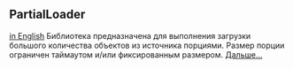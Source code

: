 ## PartialLoader
[in English](https://partialloader.sourceforge.io/index_en.html)
Библиотека предназначена для выполнения загрузки большого количества объектов из источника порциями. Размер порции ограничен таймаутом и/или фиксированным размером. 
[Дальше...](https://partialloader.sourceforge.io/)